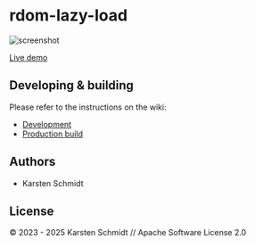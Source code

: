 # rdom-lazy-load

![screenshot](https://raw.githubusercontent.com/thi-ng/umbrella/develop/assets/examples/rdom-lazy-load.png)

[Live demo](http://demo.thi.ng/umbrella/rdom-lazy-load/)

## Developing & building

Please refer to the instructions on the wiki:

- [Development](https://github.com/thi-ng/umbrella/wiki/Development-mode-for-examples-using-thi.ng-meta%E2%80%90css)
- [Production build](https://github.com/thi-ng/umbrella/wiki/Example-build-instructions)

## Authors

- Karsten Schmidt

## License

&copy; 2023 - 2025 Karsten Schmidt // Apache Software License 2.0

